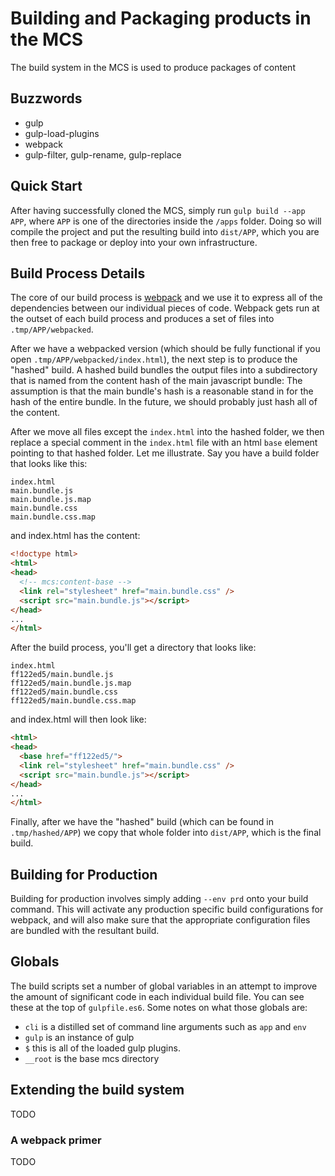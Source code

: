Building and Packaging products in the MCS
==========================================

The build system in the MCS is used to produce packages of content 

## Buzzwords

- gulp
- gulp-load-plugins
- webpack
- gulp-filter, gulp-rename, gulp-replace

## Quick Start 

After having successfully cloned the MCS, simply run `gulp build --app APP`, where `APP` is one of the directories inside the `/apps` folder.  Doing so will compile the project and put the resulting build into `dist/APP`, which you are then free to package or deploy into your own infrastructure.

## Build Process Details

The core of our build process is [webpack](http://webpack.github.io/) and we use it to express all of the dependencies between our individual pieces of code.  Webpack gets run at the outset of each build process and produces a set of files into `.tmp/APP/webpacked`.

After we have a webpacked version (which should be fully functional if you open `.tmp/APP/webpacked/index.html`), the next step is to produce the "hashed" build.  A hashed build bundles the output files into a subdirectory that is named from the content hash of the main javascript bundle:  The assumption is that the main bundle's hash is a reasonable stand in for the hash of the entire bundle.  In the future, we should probably just hash all of the content.

After we move all files except the `index.html` into the hashed folder, we then replace a special comment in the `index.html` file with an html `base` element pointing to that hashed folder.  Let me illustrate.  Say you have a build folder that looks like this:

```
index.html
main.bundle.js
main.bundle.js.map
main.bundle.css
main.bundle.css.map
```

and index.html has the content:

```html
<!doctype html>
<html>
<head>
  <!-- mcs:content-base -->
  <link rel="stylesheet" href="main.bundle.css" />
  <script src="main.bundle.js"></script>
</head>
...
</html>
```

After the build process, you'll get a directory that looks like:

```
index.html
ff122ed5/main.bundle.js
ff122ed5/main.bundle.js.map
ff122ed5/main.bundle.css
ff122ed5/main.bundle.css.map
```

and index.html will then look like:

```html
<html>
<head>
  <base href="ff122ed5/">
  <link rel="stylesheet" href="main.bundle.css" />
  <script src="main.bundle.js"></script>
</head>
...
</html>
```

Finally, after we have the "hashed" build (which can be found in `.tmp/hashed/APP`) we copy that whole folder into `dist/APP`, which is the final build.

## Building for Production

Building for production involves simply adding `--env prd` onto your build command.  This will activate any production specific build configurations for webpack, and will also make sure that the appropriate configuration files are bundled with the resultant build.

## Globals

The build scripts set a number of global variables in an attempt to improve the amount of significant code in each individual build file. You can see these at the top of `gulpfile.es6`.  Some notes on what those globals are:

- `cli` is a distilled set of command line arguments such as `app` and `env`
- `gulp` is an instance of gulp
- `$` this is all of the loaded gulp plugins. 
- `__root` is the base mcs directory 

## Extending the build system

TODO

### A webpack primer

TODO

